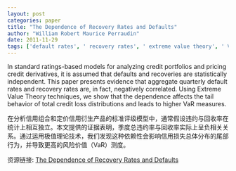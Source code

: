 ```yaml
---
layout: post
categories: paper
title: "The Dependence of Recovery Rates and Defaults"
author: "William Robert Maurice Perraudin"
date: 2011-11-29
tags: ['default rates', ' recovery rates', ' extreme value theory', ' VaR']
---
```


In standard ratings-based models for analyzing credit portfolios and pricing credit derivatives, it is assumed that defaults and recoveries are statistically independent. This paper presents evidence that aggregate quarterly default rates and recovery rates are, in fact, negatively correlated. Using Extreme Value Theory techniques, we show that the dependence affects the tail behavior of total credit loss distributions and leads to higher VaR measures.

在分析信用组合和定价信用衍生产品的标准评级模型中，通常假设违约与回收率在统计上相互独立。本文提供的证据表明，季度总违约率与回收率实际上呈负相关关系。通过运用极值理论技术，我们发现这种依赖性会影响信用损失总体分布的尾部行为，并导致更高的风险价值（VaR）测度。

资源链接: [The Dependence of Recovery Rates and Defaults](https://papers.ssrn.com/sol3/papers.cfm?abstract_id=1961142)
